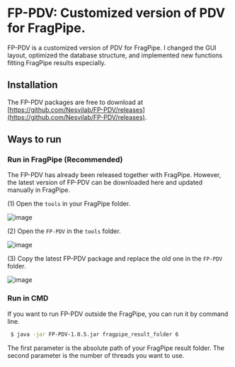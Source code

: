 # FP-PDV: Customized version of PDV for FragPipe.

FP-PDV is a customized version of PDV for FragPipe. I changed the GUI layout, optimized the database structure, and implemented new functions fitting FragPipe results especially.

## Installation

The FP-PDV packages are free to download at [https://github.com/Nesvilab/FP-PDV/releases](https://github.com/Nesvilab/FP-PDV/releases).

## Ways to run

### Run in FragPipe (Recommended)

The FP-PDV has already been released together with FragPipe. However, the latest version of FP-PDV can be downloaded here and updated manually in FragPipe.

(1) Open the `tools` in your FragPipe folder.

![image](https://user-images.githubusercontent.com/29800230/207643028-fe38991c-8f5b-42ac-8887-c15375654ab5.png)

(2) Open the `FP-PDV` in the `tools` folder.

![image](https://user-images.githubusercontent.com/29800230/207643466-f46ac4ce-539a-4776-b541-7f08c4a2ed9f.png)

(3) Copy the latest FP-PDV package and replace the old one in the `FP-PDV` folder.

![image](https://user-images.githubusercontent.com/29800230/207643850-8514ac00-ca6c-4173-80eb-b829798fc49d.png)

### Run in CMD

If you want to run FP-PDV outside the FragPipe, you can run it by command line.

```sh
 $ java -jar FP-PDV-1.0.5.jar fragpipe_result_folder 6
```

The first parameter is the absolute path of your FragPipe result folder. The second parameter is the number of threads you want to use.
